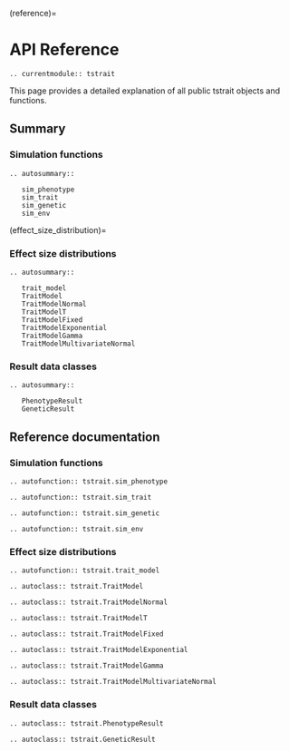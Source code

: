(reference)=

# API Reference

```{eval-rst}
.. currentmodule:: tstrait
```

This page provides a detailed explanation of all public tstrait objects and functions.

## Summary

### Simulation functions

```{eval-rst}
.. autosummary::

   sim_phenotype
   sim_trait
   sim_genetic
   sim_env
```

(effect_size_distribution)=

### Effect size distributions

```{eval-rst}
.. autosummary::

   trait_model
   TraitModel
   TraitModelNormal
   TraitModelT
   TraitModelFixed
   TraitModelExponential
   TraitModelGamma
   TraitModelMultivariateNormal
```

### Result data classes

```{eval-rst}
.. autosummary::

   PhenotypeResult
   GeneticResult
```

## Reference documentation

### Simulation functions

```{eval-rst}
.. autofunction:: tstrait.sim_phenotype
```

```{eval-rst}
.. autofunction:: tstrait.sim_trait
```

```{eval-rst}
.. autofunction:: tstrait.sim_genetic
```

```{eval-rst}
.. autofunction:: tstrait.sim_env
```

### Effect size distributions

```{eval-rst}
.. autofunction:: tstrait.trait_model
```

```{eval-rst}
.. autoclass:: tstrait.TraitModel
```

```{eval-rst}
.. autoclass:: tstrait.TraitModelNormal
```

```{eval-rst}
.. autoclass:: tstrait.TraitModelT
```

```{eval-rst}
.. autoclass:: tstrait.TraitModelFixed
```

```{eval-rst}
.. autoclass:: tstrait.TraitModelExponential
```

```{eval-rst}
.. autoclass:: tstrait.TraitModelGamma
```

```{eval-rst}
.. autoclass:: tstrait.TraitModelMultivariateNormal
```

### Result data classes

```{eval-rst}
.. autoclass:: tstrait.PhenotypeResult
```

```{eval-rst}
.. autoclass:: tstrait.GeneticResult
```
